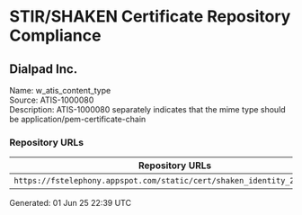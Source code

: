 # STIR/SHAKEN Certificate Repository Compliance

## Dialpad Inc.

Name: w_atis_content_type\
Source: ATIS-1000080\
Description: ATIS-1000080 separately indicates that the mime type should be application/pem-certificate-chain
### Repository URLs

| Repository URLs | Not After |  Problems | Link |
|-----------------|-----------|-----------|------|
| `https://fstelephony.appspot.com/static/cert/shaken_identity_2024_1.cer` | 30&#160;May&#160;25&#160;19:25&#160;UTC | true | [view](../../REPOS/700290eec8aef7ad1de065a77d0dc797ce89b4c5/README.md) |


Generated: 01 Jun 25 22:39 UTC